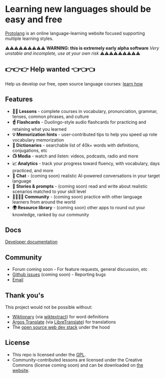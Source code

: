 # Learning new languages should be easy and free

[Protolang](https://protolang.com/about) is an online language-learning website focused supporting multiple learning styles.

⚠️⚠️⚠️⚠️⚠️⚠️⚠️⚠️⚠️
**WARNING: this is extremely early alpha software**
_Very unstable and incomplete, use at your own risk_
⚠️⚠️⚠️⚠️⚠️⚠️⚠️⚠️⚠️
## 👉👉👉 Help wanted 👈👈👈

Help us develop our free, open source language courses: [learn how](contributing.md)

## Features

- **🧑‍🏫 Lessons** - complete courses in vocabulary, pronunciation, grammar, tenses, common phrases, and culture
- **☝️ Flashcards** - Duolingo-style audio flashcards for practicing and retaining what you learned
- **💡 Memorization hints** - user-contributed tips to help you speed up rote vocabulary memorization
- **📖 Dictionaries** - searchable list of 40k+ words with definitions, conjugations, etc
- **📺 Media** - watch and listen: videos, podcasts, radio and more
- **📈 Analytics** - track your progress toward fluency, with vocabulary, days practiced, and more
- **💬 Chat** - (coming soon) realistic AI-powered conversations in your target language
- **🏰 Stories &amp; prompts** - (coming soon) read and write about realistic scenarios matched to your skill level
- **👨‍👩‍👧‍👦 Community** - (coming soon) practice with other language learners from around the world
- **🌍 Resource library** - (coming soon) other apps to round out your knowledge, ranked by our community

## Docs

[Developer documentation](developers.md)

## Community

- Forum coming soon - For feature requests, general discussion, etc
- [Github issues](https://github.com/sampl/protolang/issues) (coming soon) - Reporting bugs
- [Email](mailto:sam@directedworks.com)

## Thank you's

This project would not be possible without:

- [Wiktionary](https://en.wiktionary.org/) (via [wiktextract](https://github.com/tatuylonen/wiktextract)) for word definitions
- [Argos Translate](https://github.com/argosopentech/argos-translate/) (via [LibreTranslate](https://libretranslate.com/)) for translations
- The [open source web dev stack](https://github.com/sampl/protolang/network/dependencies) under the hood

## License

- This repo is licensed under the [GPL](license.txt).
- Community-contributed lessons are licensed under the Creative Commons (license coming soon) and can be downloaded on [the website](https://protolang.com/it/lessons).
